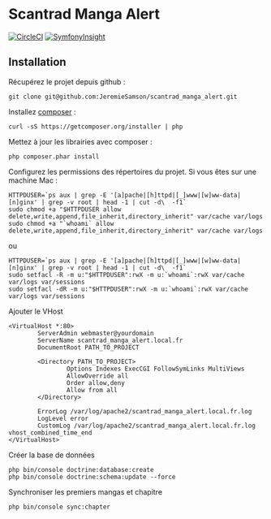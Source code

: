 # Scantrad Manga Alert

[![CircleCI](https://circleci.com/gh/JeremieSamson/scantrad_manga_alert/tree/master.svg?style=svg)](https://circleci.com/gh/JeremieSamson/scantrad_manga_alert/tree/master)
[![SymfonyInsight](https://insight.symfony.com/projects/2f3d0fa6-9762-41b1-8cd9-48d5c709ed0b/mini.svg)](https://insight.symfony.com/projects/2f3d0fa6-9762-41b1-8cd9-48d5c709ed0b)

## Installation

Récupérez le projet depuis github :

```shell
git clone git@github.com:JeremieSamson/scantrad_manga_alert.git
```

Installez [composer](https://getcomposer.org) :

```shell
curl -sS https://getcomposer.org/installer | php
```

Mettez à jour les librairies avec composer :

```shell
php composer.phar install
```

Configurez les permissions des répertoires du projet. Si vous êtes sur une machine Mac :

```shell
HTTPDUSER=`ps aux | grep -E '[a]pache|[h]ttpd|[_]www|[w]ww-data|[n]ginx' | grep -v root | head -1 | cut -d\  -f1`
sudo chmod +a "$HTTPDUSER allow delete,write,append,file_inherit,directory_inherit" var/cache var/logs
sudo chmod +a "`whoami` allow delete,write,append,file_inherit,directory_inherit" var/cache var/logs
```

ou

```shell
HTTPDUSER=`ps aux | grep -E '[a]pache|[h]ttpd|[_]www|[w]ww-data|[n]ginx' | grep -v root | head -1 | cut -d\  -f1`
sudo setfacl -R -m u:"$HTTPDUSER":rwX -m u:`whoami`:rwX var/cache var/logs var/sessions
sudo setfacl -dR -m u:"$HTTPDUSER":rwX -m u:`whoami`:rwX var/cache var/logs var/sessions
```

Ajouter le VHost 

```shell
<VirtualHost *:80>
        ServerAdmin webmaster@yourdomain
        ServerName scantrad_manga_alert.local.fr
        DocumentRoot PATH_TO_PROJECT

        <Directory PATH_TO_PROJECT>
                Options Indexes ExecCGI FollowSymLinks MultiViews
                AllowOverride all
                Order allow,deny
                Allow from all
        </Directory>

        ErrorLog /var/log/apache2/scantrad_manga_alert.local.fr.log
        LogLevel error
        CustomLog /var/log/apache2/scantrad_manga_alert.local.fr.log vhost_combined_time_end
</VirtualHost>
```

Créer la base de données

```shell
php bin/console doctrine:database:create
php bin/console doctrine:schema:update --force
```

Synchroniser les premiers mangas et chapitre

```shell
php bin/console sync:chapter
```
